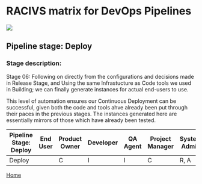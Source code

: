 # __RACIVS matrix for DevOps Pipelines__   

<img src="https://user-images.githubusercontent.com/10748736/112030685-6c81be80-8b32-11eb-94b8-c2c01b8f4581.png">

## __Pipeline stage:__  Deploy  
### __Stage description:__  
Stage 06: Following on directly from the configurations and decisions made in Release Stage, and Using the same Infrastucture as Code tools we used in Building; we can finally generate instances for actual end-users to use.  
  
This level of automation ensures our Continuous Deployment can be successful, given both the code and tools ahve already been put through their paces in the previous stages. The instances generated here are essentially mirrors of those which have already been tested.

| Pipeline Stage:<br>Deploy    | End User | Product Owner | Developer | QA Agent | Project Manager | System Admin |
|----------------------------- |--------- |-------------- |---------- |--------- |---------------- |------------- |
| Deploy                       |          | C             | I         | I        | C               | R, A         |
  
  
[Home](../index.md)  
